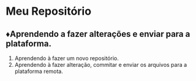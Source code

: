 # Meu Repositório
## ♦Aprendendo a fazer alterações e enviar para a plataforma.
1) Aprendendo à fazer um novo repositório.
2) Aprendendo à fazer alteração, commitar e enviar os arquivos para a plataforma remota.